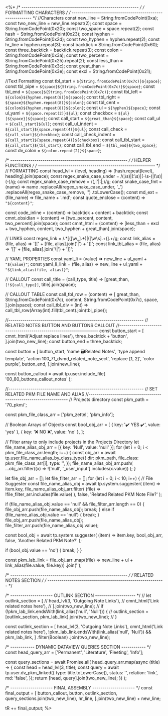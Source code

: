 <%*
/* ---------------------------------------------------------- */
/*                    FORMATTING CHARACTERS                   */
/* ---------------------------------------------------------- */
//Characters
const new_line = String.fromCodePoint(0xa);
const two_new_line = new_line.repeat(2);
const space = String.fromCodePoint(0x20);
const two_space = space.repeat(2);
const hash = String.fromCodePoint(0x23);
const hyphen = String.fromCodePoint(0x2d);
const two_hyphen = hyphen.repeat(2);
const hr_line = hyphen.repeat(3);
const backtick = String.fromCodePoint(0x60);
const three_backtick = backtick.repeat(3);
const colon = String.fromCodePoint(0x3a);
const two_percent = String.fromCodePoint(0x25).repeat(2);
const less_than = String.fromCodePoint(0x3c);
const great_than = String.fromCodePoint(0x3e);
const excl = String.fromCodePoint(0x21);

//Text Formatting
const tbl_start = `${String.fromCodePoint(0x7c)}${space}`;
const tbl_pipe = `${space}${String.fromCodePoint(0x7c)}${space}`;
const tbl_end = `${space}${String.fromCodePoint(0x7c)}`;
const tbl_left = `${colon}${hyphen.repeat(8)}${space}`;
const tbl_right = `${space}${hyphen.repeat(8)}${colon}`;
const tbl_cent = `${colon}${hyphen.repeat(8)}${colon}`;
const ul = `${hyphen}${space}`;
const ul_yaml = `${space.repeat(2)}${ul}`;
const checkbox = `${ul}[${space}]${space}`;
const call_start = `${great_than}${space}`;
const call_ul = `${call_start}${ul}`;
const call_ul_indent = `${call_start}${space.repeat(4)}${ul}`;
const call_check = `${call_start}${checkbox}`;
const call_check_indent = `${call_start}${space.repeat(4)}${checkbox}`;
const call_tbl_start = `${call_start}${tbl_start}`;
const call_tbl_end = `${tbl_end}${two_space}`;
const dv_colon = `${colon.repeat(2)}${space}`;

/* ---------------------------------------------------------- */
/*                      HELPER FUNCTIONS                      */
/* ---------------------------------------------------------- */
// FORMATTING
const head_lvl = (level, heading) => [hash.repeat(level), heading].join(space);
const regex_snake_case_under = /(;\s)|(:\s)|(\-\s\-)|(\s)|(\-)/g;
const regex_snake_case_remove = /(,|'|:|;)/g;
const snake_case_fmt = (name) =>
  name
    .replaceAll(regex_snake_case_under, '_')
    .replaceAll(regex_snake_case_remove, '')
    .toLowerCase();
const md_ext = (file_name) => file_name + '.md';
const quote_enclose = (content) => `"${content}"`;

const code_inline = (content) => backtick + content + backtick;
const cmnt_obsidian = (content) =>
  [two_percent, content, two_percent].join(space);
const cmnt_html = (content) =>
  [less_than + excl + two_hyphen, content, two_hyphen + great_than].join(space);

// LINKS
const regex_link = /.*\[([\w_].+)\|([\w\s].+)\].+/g;
const link_alias = (file, alias) => '[[' + [file, alias].join('|') + ']]';
const link_tbl_alias = (file, alias) => '[[' + [file, alias].join('\\|') + ']]';

// YAML PROPERTIES
const yaml_li = (value) => new_line + ul_yaml + `"${value}"`;
const yaml_li_link = (file, alias) =>
  new_line + ul_yaml + `"${link_alias(file, alias)}"`;

// CALLOUT
const call_title = (call_type, title) =>
  [great_than, `[!${call_type}]`, title].join(space);

// CALLOUT TABLE
const call_tbl_row = (content) =>
  [
    great_than,
    String.fromCodePoint(0x7c),
    content,
    String.fromCodePoint(0x7c),
    space,
  ].join(space);
const call_tbl_div = (int) =>
  call_tbl_row(Array(int).fill(tbl_cent).join(tbl_pipe));

//-------------------------------------------------------------------
// RELATED NOTES BUTTON AND BUTTONS CALLOUT
//-------------------------------------------------------------------
const button_start = [
  cmnt_html('Adjust replace lines'),
  three_backtick + 'button',
].join(two_new_line);
const button_end = three_backtick;

const button = [
  button_start,
  'name 🗃️Related Notes',
  'type append template',
  'action 100_71_dvmd_related_note_sect',
  'replace [1, 2]',
  'color purple',
  button_end,
].join(new_line);

const button_callout = await tp.user.include_file(
  '00_80_buttons_callout_notes'
);

//-------------------------------------------------------------------
// SET RELATED PKM FILE NAME AND ALIAS
//-------------------------------------------------------------------
// Projects directory
const pkm_path = '70_pkm/';

const pkm_file_class_arr = ['pkm_zettel', 'pkm_info'];

// Boolean Arrays of Objects
const bool_obj_arr = [
  { key: '✔️ YES ✔️', value: 'yes' },
  { key: '❌ NO ❌', value: 'no' },
];

// Filter array to only include projects in the Projects Directory
let file_name_alias_obj_arr = [{ key: 'Null', value: 'null' }];
for (let i = 0; i < pkm_file_class_arr.length; i++) {
  const obj_arr = await tp.user.file_name_alias_by_class_type({
    dir: pkm_path,
    file_class: pkm_file_class_arr[i],
    type: '',
  });
  file_name_alias_obj_arr.push(
    ...obj_arr.filter((x) => !['null', '_user_input'].includes(x.value))
  );
}

let file_obj_arr = [];
let file_filter_arr = [];
for (let i = 0; i < 10; i++) {
  // File Suggester
  const file_name_alias_obj = await tp.system.suggester(
    (item) => item.key,
    file_name_alias_obj_arr.filter(
      (file) => !file_filter_arr.includes(file.value)
    ),
    false,
    'Related Related PKM Note File?'
  );

  if (file_name_alias_obj.value == 'null' && file_filter_arr.length == 0) {
    file_obj_arr.push(file_name_alias_obj);
    break;
  } else if (file_name_alias_obj.value == 'null') {
    break;
  }
  file_obj_arr.push(file_name_alias_obj);
  file_filter_arr.push(file_name_alias_obj.value);

  const bool_obj = await tp.system.suggester(
    (item) => item.key,
    bool_obj_arr,
    false,
    'Another Related PKM Note?'
  );

  if (bool_obj.value == 'no') {
    break;
  }
}

const pkm_lab_link = file_obj_arr
  .map((file) => new_line + ul + link_alias(file.value, file.key))
  .join('');

/* ---------------------------------------------------------- */
/*                    RELATED NOTES SECTION                   */
/* ---------------------------------------------------------- */

/* --------------------- OUTLINK SECTION -------------------- */
// let outlink_section = [
//   head_lvl(3, 'Outgoing Note Links'),
//   cmnt_html('Link related notes here'),
// ].join(two_new_line);
// if (!pkm_lab_link.endsWith(link_alias('null', 'Null'))) {
//   outlink_section = [outlink_section, pkm_lab_link].join(two_new_line);
// }

const outlink_section = [
  head_lvl(3, 'Outgoing Note Links'),
  cmnt_html('Link related notes here'),
  !pkm_lab_link.endsWith(link_alias('null', 'Null')) && pkm_lab_link,
]
  .filter(Boolean)
  .join(two_new_line);

/* ------------ DYNAMIC DATAVIEW QUERIES SECTION ------------ */
const head_query_arr = ['Permanent', 'Literature', 'Fleeting', 'Info'];

const query_sections = await Promise.all(
  head_query_arr.map(async (title) => {
    const head = head_lvl(3, title);
    const query = await tp.user.dv_pkm_linked({
      type: title.toLowerCase(),
      status: '',
      relation: 'link',
      md: 'false',
    });
    return [head, query].join(two_new_line);
  })
);

/* --------------------- FINAL ASSEMBLY --------------------- */
const final_output =
  [
    button_callout,
    button,
    outlink_section,
    query_sections.join(two_new_line),
    hr_line,
  ].join(two_new_line) + new_line;

tR += final_output;
%>
